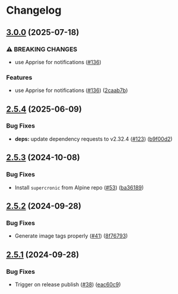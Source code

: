 # Changelog

## [3.0.0](https://github.com/MattKobayashi/fuelhook/compare/v2.5.4...v3.0.0) (2025-07-18)


### ⚠ BREAKING CHANGES

* use Apprise for notifications ([#136](https://github.com/MattKobayashi/fuelhook/issues/136))

### Features

* use Apprise for notifications ([#136](https://github.com/MattKobayashi/fuelhook/issues/136)) ([2caab7b](https://github.com/MattKobayashi/fuelhook/commit/2caab7bf6a758a04f4bc057f372972bbd29ede4d))

## [2.5.4](https://github.com/MattKobayashi/fuelhook/compare/v2.5.3...v2.5.4) (2025-06-09)


### Bug Fixes

* **deps:** update dependency requests to v2.32.4 ([#123](https://github.com/MattKobayashi/fuelhook/issues/123)) ([b9f00d2](https://github.com/MattKobayashi/fuelhook/commit/b9f00d217ad2f6331fc53414bdb7c6e7938fb522))

## [2.5.3](https://github.com/MattKobayashi/fuelhook/compare/v2.5.2...v2.5.3) (2024-10-08)


### Bug Fixes

* Install `supercronic` from Alpine repo ([#53](https://github.com/MattKobayashi/fuelhook/issues/53)) ([ba36189](https://github.com/MattKobayashi/fuelhook/commit/ba36189dd55647b5240f75f5904e05053cf7b353))

## [2.5.2](https://github.com/MattKobayashi/fuelhook/compare/v2.5.1...v2.5.2) (2024-09-28)


### Bug Fixes

* Generate image tags properly ([#41](https://github.com/MattKobayashi/fuelhook/issues/41)) ([8f76793](https://github.com/MattKobayashi/fuelhook/commit/8f76793bb1a2a31e2a07dfd4c23ea96da63a9e41))

## [2.5.1](https://github.com/MattKobayashi/fuelhook/compare/v2.5.0...v2.5.1) (2024-09-28)


### Bug Fixes

* Trigger on release publish ([#38](https://github.com/MattKobayashi/fuelhook/issues/38)) ([eac60c9](https://github.com/MattKobayashi/fuelhook/commit/eac60c99541f07650f3e0e31cca0b617c7c926b3))
